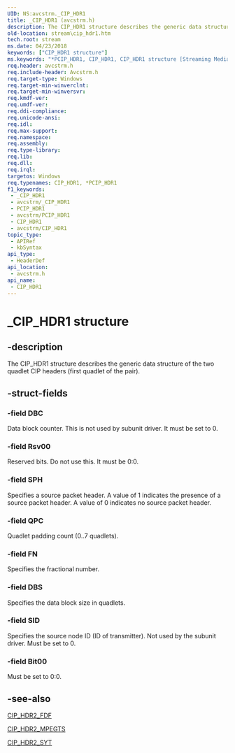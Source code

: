 ```yaml
---
UID: NS:avcstrm._CIP_HDR1
title: _CIP_HDR1 (avcstrm.h)
description: The CIP_HDR1 structure describes the generic data structure of the two quadlet CIP headers (first quadlet of the pair).
old-location: stream\cip_hdr1.htm
tech.root: stream
ms.date: 04/23/2018
keywords: ["CIP_HDR1 structure"]
ms.keywords: "*PCIP_HDR1, CIP_HDR1, CIP_HDR1 structure [Streaming Media Devices], PCIP_HDR1, PCIP_HDR1 structure pointer [Streaming Media Devices], _CIP_HDR1, avcsref_bfb761c5-6eb2-459a-b75f-32c5e2d11700.xml, avcstrm/CIP_HDR1, avcstrm/PCIP_HDR1, stream.cip_hdr1"
req.header: avcstrm.h
req.include-header: Avcstrm.h
req.target-type: Windows
req.target-min-winverclnt: 
req.target-min-winversvr: 
req.kmdf-ver: 
req.umdf-ver: 
req.ddi-compliance: 
req.unicode-ansi: 
req.idl: 
req.max-support: 
req.namespace: 
req.assembly: 
req.type-library: 
req.lib: 
req.dll: 
req.irql: 
targetos: Windows
req.typenames: CIP_HDR1, *PCIP_HDR1
f1_keywords:
 - _CIP_HDR1
 - avcstrm/_CIP_HDR1
 - PCIP_HDR1
 - avcstrm/PCIP_HDR1
 - CIP_HDR1
 - avcstrm/CIP_HDR1
topic_type:
 - APIRef
 - kbSyntax
api_type:
 - HeaderDef
api_location:
 - avcstrm.h
api_name:
 - CIP_HDR1
---
```


# _CIP_HDR1 structure


## -description

The CIP_HDR1 structure describes the generic data structure of the two quadlet CIP headers (first quadlet of the pair).

## -struct-fields

### -field DBC

Data block counter. This is not used by subunit driver. It must be set to 0.

### -field Rsv00

Reserved bits. Do not use this. It must be 0:0.

### -field SPH

Specifies a source packet header. A value of 1 indicates the presence of a source packet header. A value of 0 indicates no source packet header.

### -field QPC

Quadlet padding count (0..7 quadlets).

### -field FN

Specifies the fractional number.

### -field DBS

Specifies the data block size in quadlets.

### -field SID

Specifies the source node ID (ID of transmitter). Not used by the subunit driver. Must be set to 0.

### -field Bit00

Must be set to 0:0.

## -see-also

<a href="/windows-hardware/drivers/ddi/avcstrm/ns-avcstrm-_cip_hdr2_fdf">CIP_HDR2_FDF</a>



<a href="/windows-hardware/drivers/ddi/avcstrm/ns-avcstrm-_cip_hdr2_mpegts">CIP_HDR2_MPEGTS</a>



<a href="/windows-hardware/drivers/ddi/avcstrm/ns-avcstrm-_cip_hdr2_syt">CIP_HDR2_SYT</a>
